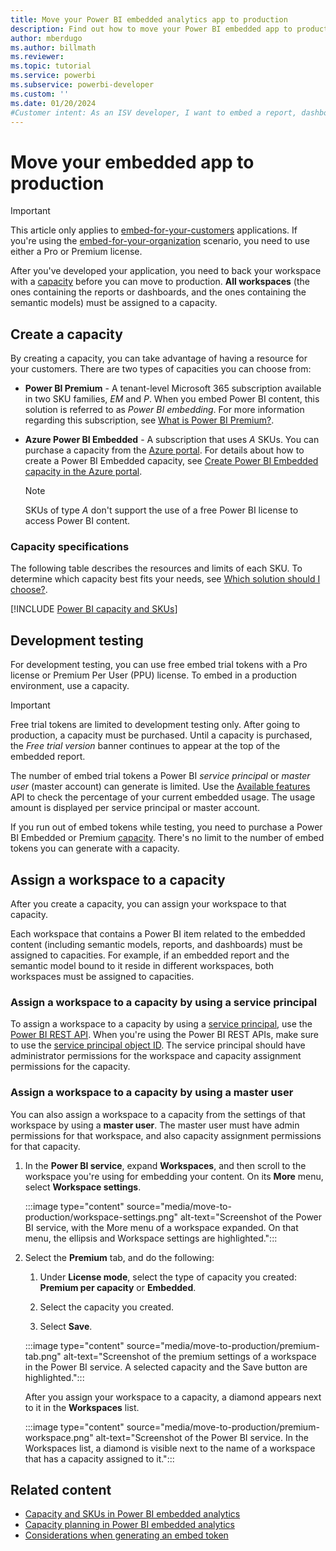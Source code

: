 ```yaml
---
title: Move your Power BI embedded analytics app to production
description: Find out how to move your Power BI embedded app to production by assigning a capacity to your workspace. See specifications for various capacities and SKUs.
author: mberdugo
ms.author: billmath
ms.reviewer: 
ms.topic: tutorial
ms.service: powerbi
ms.subservice: powerbi-developer
ms.custom: ''
ms.date: 01/20/2024
#Customer intent: As an ISV developer, I want to embed a report, dashboard, or tile into an application so that my customers can share data.
---
```


# Move your embedded app to production

>[!IMPORTANT]
>This article only applies to [embed-for-your-customers](embedded-analytics-power-bi.md#embed-for-your-customers) applications. If you're using the [embed-for-your-organization](embedded-analytics-power-bi.md#embed-for-your-organization) scenario, you need to use either a Pro or Premium license.

After you've developed your application, you need to back your workspace with a [capacity](./pbi-glossary.md#capacity) before you can move to production.
**All workspaces** (the ones containing the reports or dashboards, and the ones containing the semantic models) must be assigned to a capacity.

## Create a capacity

By creating a capacity, you can take advantage of having a resource for your customers. There are two types of capacities you can choose from:

* **Power BI Premium** - A tenant-level Microsoft 365 subscription available in two SKU families, *EM* and *P*. When you embed Power BI content, this solution is referred to as *Power BI embedding*. For more information regarding this subscription, see [What is Power BI Premium?](../../enterprise/service-premium-what-is.md).

* **Azure Power BI Embedded** - A subscription that uses *A* SKUs. You can purchase a capacity from the [Azure portal](https://portal.azure.com). For details about how to create a Power BI Embedded capacity, see [Create Power BI Embedded capacity in the Azure portal](azure-pbie-create-capacity.md).

  > [!NOTE]
  > SKUs of type *A* don't support the use of a free Power BI license to access Power BI content.

### Capacity specifications

The following table describes the resources and limits of each SKU. To determine which capacity best fits your needs, see [Which solution should I choose?](./embedded-faq.yml#which-solution-should-i-choose-).

[!INCLUDE [Power BI capacity and SKUs](../../includes/capacity-table.md)]

## Development testing

For development testing, you can use free embed trial tokens with a Pro license or Premium Per User (PPU) license. To embed in a production environment, use a capacity.

> [!IMPORTANT]
> Free trial tokens are limited to development testing only. After going to production, a capacity must be purchased. Until a capacity is purchased, the *Free trial version* banner continues to appear at the top of the embedded report.

The number of embed trial tokens a Power BI *service principal* or *master user* (master account) can generate is limited. Use the [Available features](/rest/api/power-bi/available-features/get-available-features) API to check the percentage of your current embedded usage. The usage amount is displayed per service principal or master account.

If you run out of embed tokens while testing, you need to purchase a Power BI Embedded or Premium [capacity](embedded-capacity.md). There's no limit to the number of embed tokens you can generate with a capacity.

## Assign a workspace to a capacity

After you create a capacity, you can assign your workspace to that capacity.

Each workspace that contains a Power BI item related to the embedded content (including semantic models, reports, and dashboards) must be assigned to capacities. For example, if an embedded report and the semantic model bound to it reside in different workspaces, both workspaces must be assigned to capacities.

### Assign a workspace to a capacity by using a service principal

To assign a workspace to a capacity by using a [service principal](embed-service-principal.md), use the [Power BI REST API](/rest/api/power-bi/capacities/groups_assigntocapacity). When you're using the Power BI REST APIs, make sure to use the [service principal object ID](embed-service-principal.md). The service principal should have administrator permissions for the workspace and capacity assignment permissions for the capacity.

### Assign a workspace to a capacity by using a master user

You can also assign a workspace to a capacity from the settings of that workspace by using a **master user**. The master user must have admin permissions for that workspace, and also capacity assignment permissions for that capacity.

1. In the **Power BI service**, expand **Workspaces**, and then scroll to the workspace you're using for embedding your content. On its **More** menu, select **Workspace settings**.

   :::image type="content" source="media/move-to-production/workspace-settings.png" alt-text="Screenshot of the Power BI service, with the More menu of a workspace expanded. On that menu, the ellipsis and Workspace settings are highlighted.":::

1. Select the **Premium** tab, and do the following:

   1. Under **License mode**, select the type of capacity you created: **Premium per capacity** or **Embedded**.

   1. Select the capacity you created.

   1. Select **Save**.

   :::image type="content" source="media/move-to-production/premium-tab.png" alt-text="Screenshot of the premium settings of a workspace in the Power BI service. A selected capacity and the Save button are highlighted.":::

   After you assign your workspace to a capacity, a diamond appears next to it in the **Workspaces** list.

   :::image type="content" source="media/move-to-production/premium-workspace.png" alt-text="Screenshot of the Power BI service. In the Workspaces list, a diamond is visible next to the name of a workspace that has a capacity assigned to it.":::

## Related content

* [Capacity and SKUs in Power BI embedded analytics](embedded-capacity.md)
* [Capacity planning in Power BI embedded analytics](embedded-capacity-planning.md)
* [Considerations when generating an embed token](generate-embed-token.md)
